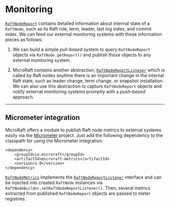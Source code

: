 
# Monitoring

<a
href="https://github.com/MicroRaft/MicroRaft/blob/master/microraft/src/main/java/io/microraft/report/RaftNodeReport.java"
target="_blank">`RaftNodeReport`</a> contains detailed information about
internal state of a `RaftNode`, such as its Raft role, term, leader, last log
index, and commit index. We can feed our external monitoring systems with these
information pieces as follows:  

1. We can build a simple _pull-based_ system to query `RaftNodeReport` objects
   via `RaftNode.getReport()` and publish those objects to any external
   monitoring system.

2. MicroRaft contains another abstraction, <a
   href="https://github.com/MicroRaft/MicroRaft/blob/master/microraft/src/main/java/io/microraft/report/RaftNodeReportListener.java"
   target="_blank">`RaftNodeReportListener`</a> which is called by Raft nodes
   anytime there is an important change in the internal Raft state, such as
   leader change, term change, or snapshot installation. We can also use this
   abstraction to capture `RaftNodeReport` objects and notify external
   monitoring systems promptly with a _push-based_ approach.

-----

## Micrometer integration

MicroRaft offers a module to publish Raft node metrics to external systems
easily via the <a href="https://micrometer.io/" target="_blank">Micrometer</a>
project. Just add the following dependency to the classpath for using the
Micrometer integration.

~~~~{.xml}
<dependency>
	<groupId>io.microraft</groupId>
	<artifactId>microraft-metrics</artifactId>
	<version>1.0</version>
</dependency>
~~~~

<a
href="https://github.com/MicroRaft/MicroRaft/blob/master/microraft-metrics/src/main/java/io/microraft/metrics/RaftNodeMetrics.java"
target="_blank">`RaftNodeMetrics`</a> implements the <a
href="https://github.com/MicroRaft/MicroRaft/blob/master/microraft/src/main/java/io/microraft/report/RaftNodeReportListener.java"
target="_blank">`RaftNodeReportListener`</a> interface and can be injected into
created `RaftNode` instances via `RaftNodeBuilder.setRaftNodeReportListener()`.
Then, several metrics extracted from published `RaftNodeReport` objects are
passed to meter registries.
